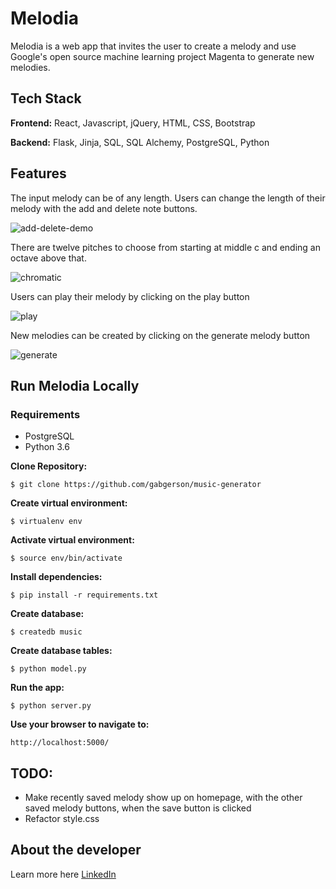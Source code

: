 # Melodia

Melodia is a web app that invites the user to create a melody and use Google's open source machine learning project Magenta to generate new melodies. 

## Tech Stack

__Frontend:__ React, Javascript, jQuery, HTML, CSS, Bootstrap

__Backend:__ Flask, Jinja, SQL, SQL Alchemy, PostgreSQL, Python


## Features

The input melody can be of any length. Users can change the length of their melody with the add and delete note buttons.

![add-delete-demo](https://user-images.githubusercontent.com/49376684/59725012-db551980-91e0-11e9-9e97-025472a9aaee.gif)

There are twelve pitches to choose from starting at middle c and ending an octave above that.

![chromatic](https://user-images.githubusercontent.com/49376684/59725492-a9dd4d80-91e2-11e9-80fb-231885c74952.gif)

Users can play their melody by clicking on the play button

![play](https://user-images.githubusercontent.com/49376684/59727215-a1d4dc00-91e9-11e9-9ebb-fdd2be99e042.gif)

New melodies can be created by clicking on the generate melody button

![generate](https://user-images.githubusercontent.com/49376684/59727305-01cb8280-91ea-11e9-9e72-2b19b1a6d1aa.gif)


## Run Melodia Locally

### Requirements

* PostgreSQL
* Python 3.6


__Clone Repository:__
```
$ git clone https://github.com/gabgerson/music-generator
```
__Create virtual environment:__

```
$ virtualenv env
```
__Activate virtual environment:__

```
$ source env/bin/activate
```

__Install dependencies:__

```
$ pip install -r requirements.txt
```

__Create database:__

```
$ createdb music
```

__Create database tables:__

```
$ python model.py
```

__Run the app:__

```
$ python server.py
```

__Use your browser to navigate to:__

```
http://localhost:5000/
```

## TODO:

* Make recently saved melody show up on homepage, with the other saved melody buttons, when the save button is clicked
* Refactor style.css
## About the developer

Learn more here [LinkedIn](https://www.linkedin.com/in/gabriela-gerson)
